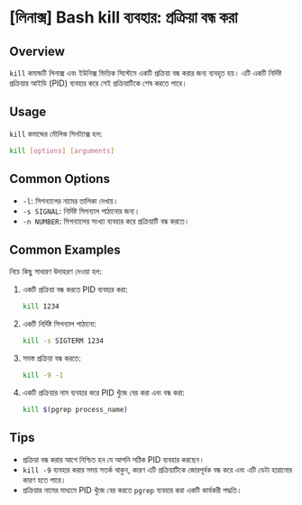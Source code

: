 # [লিনাক্স] Bash kill ব্যবহার: প্রক্রিয়া বন্ধ করা

## Overview
`kill` কমান্ডটি লিনাক্স এবং ইউনিক্স ভিত্তিক সিস্টেমে একটি প্রক্রিয়া বন্ধ করার জন্য ব্যবহৃত হয়। এটি একটি নির্দিষ্ট প্রক্রিয়ার আইডি (PID) ব্যবহার করে সেই প্রক্রিয়াটিকে শেষ করতে পারে।

## Usage
`kill` কমান্ডের মৌলিক সিনট্যাক্স হল:

```bash
kill [options] [arguments]
```

## Common Options
- `-l`: সিগন্যালের নামের তালিকা দেখায়।
- `-s SIGNAL`: নির্দিষ্ট সিগন্যাল পাঠানোর জন্য।
- `-n NUMBER`: সিগন্যালের সংখ্যা ব্যবহার করে প্রক্রিয়াটি বন্ধ করতে।

## Common Examples
নিচে কিছু সাধারণ উদাহরণ দেওয়া হল:

1. একটি প্রক্রিয়া বন্ধ করতে PID ব্যবহার করা:
   ```bash
   kill 1234
   ```

2. একটি নির্দিষ্ট সিগন্যাল পাঠানো:
   ```bash
   kill -s SIGTERM 1234
   ```

3. সমস্ত প্রক্রিয়া বন্ধ করতে:
   ```bash
   kill -9 -1
   ```

4. একটি প্রক্রিয়ার নাম ব্যবহার করে PID খুঁজে বের করা এবং বন্ধ করা:
   ```bash
   kill $(pgrep process_name)
   ```

## Tips
- প্রক্রিয়া বন্ধ করার আগে নিশ্চিত হন যে আপনি সঠিক PID ব্যবহার করছেন।
- `kill -9` ব্যবহার করার সময় সতর্ক থাকুন, কারণ এটি প্রক্রিয়াটিকে জোরপূর্বক বন্ধ করে এবং এটি ডেটা হারানোর কারণ হতে পারে।
- প্রক্রিয়ার নামের মাধ্যমে PID খুঁজে বের করতে `pgrep` ব্যবহার করা একটি কার্যকরী পদ্ধতি।